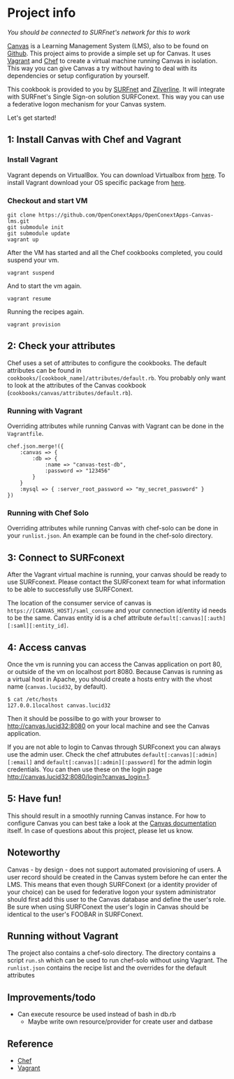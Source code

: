 # Project info

*You should be connected to SURFnet's network for this to work*

[Canvas][canvas] is a Learning Management System (LMS), also to be found on [Github][canvas-github]. This project aims to provide a simple set up for Canvas. It uses [Vagrant][Vagrant] and [Chef][chef] to create a virtual machine running Canvas in isolation. This way you can give Canvas a try without having to deal with its dependencies or setup configuration by yourself.

This cookbook is provided to you by [SURFnet][surfnet] and [Zilverline][zilverline]. It will integrate with SURFnet's Single Sign-on solution SURFConext. This way you can use a federative logon mechanism for your Canvas system.

Let's get started!

## 1: Install Canvas with Chef and Vagrant

### Install Vagrant
Vagrant depends on VirtualBox. You can download Virtualbox from [here](http://www.virtualbox.org/wiki/Downloads).
To install Vagrant download your OS specific package from [here](http://downloads.vagrantup.com/).

### Checkout and start VM

    git clone https://github.com/OpenConextApps/OpenConextApps-Canvas-lms.git
    git submodule init
    git submodule update
    vagrant up

After the VM has started and all the Chef cookbooks completed, you could suspend your vm.

    vagrant suspend

And to start the vm again.

    vagrant resume

Running the recipes again.

    vagrant provision

## 2: Check your attributes

Chef uses a set of attributes to configure the cookbooks. The default attributes can be found in `cookbooks/[cookbook_name]/attributes/default.rb`. You probably only want to look at the attributes of the Canvas cookbook (`cookbooks/canvas/attributes/default.rb`).

### Running with Vagrant
Overriding attributes while running Canvas with Vagrant can be done in the `Vagrantfile`.

    chef.json.merge!({
        :canvas => {
            :db => {
                :name => "canvas-test-db",
                :password => "123456"
            }
        }
        :mysql => { :server_root_password => "my_secret_password" }
    })

### Running with Chef Solo
Overriding attributes while running Canvas with chef-solo can be done in your `runlist.json`. An example can be found in the chef-solo directory.

## 3: Connect to SURFconext
After the Vagrant virtual machine is running, your canvas should be ready to use SURFconext. Please contact the SURFconext team for what information to be able to successfully use SURFConext.

The location of the consumer service of canvas is `https://[CANVAS_HOST]/saml_consume` and your connection id/entity id needs to be the same. Canvas entity id is a chef attribute `default[:canvas][:auth][:saml][:entity_id]`.

## 4: Access canvas
Once the vm is running you can access the Canvas application on port 80, or outside of the vm on localhost port 8080.
Because Canvas is running as a virtual host in Apache, you should create a hosts entry with the vhost name (`canvas.lucid32`, by default).

    $ cat /etc/hosts
    127.0.0.1localhost canvas.lucid32

Then it should be possilbe to go with your browser to <http://canvas.lucid32:8080> on your local machine and see the Canvas application.

If you are not able to login to Canvas through SURFconext you can always use the admin user. Check the chef attrubutes `default[:canvas][:admin][:email]` and `default[:canvas][:admin][:password]` for the admin login credentials. You can then use these on the login page <http://canvas.lucid32:8080/login?canvas_login=1>.

## 5: Have fun!
This should result in a smoothly running Canvas instance. For how to configure Canvas you can best take a look at the [Canvas documentation][canvas-wiki] itself. In case of questions about this project, please let us know.

## Noteworthy
Canvas - by design - does not support automated provisioning of users. A user record should be created in the Canvas system before he can enter the LMS. This means that even though SURFConext (or a identity provider of your choice) can be used for federative logon your system administrator should first add this user to the Canvas database and define the user's role. Be sure when using SURFConext the user's login in Canvas should be identical to the user's FOOBAR in SURFConext.

## Running without Vagrant
The project also contains a chef-solo directory. The directory contains a script `run.sh` which can be used to run chef-solo without using Vagrant. The `runlist.json` contains the recipe list and the overrides for the default attributes

## Improvements/todo

* Can execute resource be used instead of bash in db.rb
    * Maybe write own resource/provider for create user and datbase

## Reference

* [Chef][chef]
* [Vagrant][vagrant]

[canvas]: http://www.instructure.com
[canvas-github]: https://github.com/instructure/canvas-lms
[canvas-wiki]: https://github.com/instructure/canvas-lms/wiki
[chef]: (http://www.opscode.com/chef)
[surfnet]: (http://www.surfnet.nl)
[vagrant]: (http://vagrantup.com)
[zilverline]: (http://www.zilverline.com)
